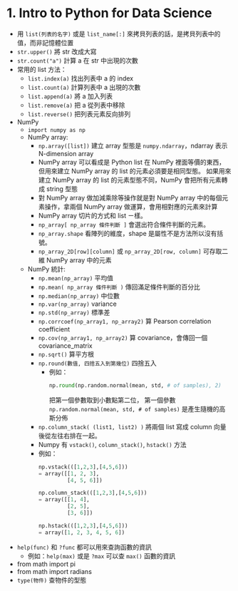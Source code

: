 # 1. Intro to Python for Data Science

* 用 `list(列表的名字)` 或是 `list_name[:]` 來拷貝列表的話，是拷貝列表中的值，而非記憶體位置
* `str.upper()` 將 str 改成大寫
* `str.count("a")` 計算 a 在 str 中出現的次數
* 常用的 list 方法：
  * `list.index(a)` 找出列表中 a 的 index
  * `list.count(a)` 計算列表中 a 出現的次數
  * `list.append(a)` 將 a 加入列表
  * `list.remove(a)` 把 a 從列表中移除
  * `list.reverse()` 把列表元素反向排列
* NumPy 
  * `import numpy as np`
  * NumPy array:
    * `np.array([list])` 建立 array 型態是 `numpy.ndarray`，ndarray 表示 N-dimension array
    * NumPy array 可以看成是 Python list 在 NumPy 裡面等價的東西，但用來建立 NumPy array 的 list 的元素必須要是相同型態。
如果用來建立 NumPy array 的 list 的元素型態不同，NumPy 會把所有元素轉成 string 型態
    * 對 NumPy array 做加減乘除等操作就是對 NumPy array 中的每個元素操作，拿兩個 NumPy array 做運算，會用相對應的元素來計算
    * NumPy array 切片的方式和 list ㄧ樣。
    * `np_array[ np_array 條件判斷 ]` 會選出符合條件判斷的元素。
    * `np_array.shape` 看陣列的維度，shape 是屬性不是方法所以沒有括號。
    * `np_array_2D[row][column]` 或 `np_array_2D[row, column]` 可存取二維 NumPy array 中的元素
  * NumPy 統計:
    * `np.mean(np_array)` 平均值
    * `np.mean( np_array 條件判斷 )` 傳回滿足條件判斷的百分比
    * `np.median(np_array)` 中位數
    * `np.var(np_array)` variance
    * `np.std(np_array)` 標準差
    * `np.corrcoef(np_array1, np_array2)` 算 Pearson correlation coefficient
    * `np.cov(np_array1, np_array2)` 算 covariance，會傳回一個 covariance_matrix
    * `np.sqrt()` 算平方根
    * `np.round(數值, 四捨五入到第幾位)` 四捨五入
      * 例如：
        ```python
        np.round(np.random.normal(mean, std, # of samples), 2)
        ```
        把第一個參數取到小數點第二位，
        第一個參數 `np.random.normal(mean, std, # of samples)` 是產生隨機的高斯分佈
    * `np.column_stack( (list1, list2) )` 將兩個 list 寫成 column 向量後從左往右排在一起。
    * Numpy 有 `vstack()`, `column_stack()`, `hstack()` 方法
    * 例如：
      ```python
      np.vstack(([1,2,3],[4,5,6]))
      = array([[1, 2, 3],
               [4, 5, 6]])
      ```
      ```python
      np.column_stack(([1,2,3],[4,5,6]))
      = array([[1, 4],
               [2, 5],
               [3, 6]])
      ```
      ```python
      np.hstack(([1,2,3],[4,5,6]))
      = array([1, 2, 3, 4, 5, 6])

      ```                                                             
* `help(func)` 和 `?func` 都可以用來查詢函數的資訊
  * 例如：`help(max)` 或是 `?max` 可以查 `max()` 函數的資訊
* from math import pi
* from math import radians
* `type(物件)` 查物件的型態